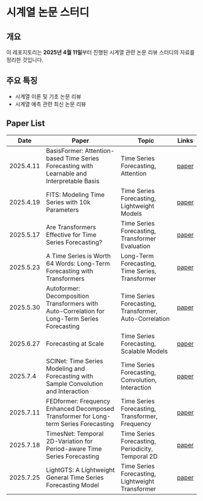 # **시계열 논문 스터디**

## **개요**

이 레포지토리는 **2025년 4월 11일**부터 진행된 시계열 관련 논문 리뷰 스터디의 자료를 정리한 것입니다.

## **주요 특징**

- 시계열 이론 및 기초 논문 리뷰
- 시계열 예측 관련 최신 논문 리뷰

## Paper List

| Date      | Paper                                                                                         | Topic                                                  | Links                                         |
| --------- | --------------------------------------------------------------------------------------------- | ------------------------------------------------------ | --------------------------------------------- |
| 2025.4.11 | BasisFormer: Attention-based Time Series Forecasting with Learnable and Interpretable Basis   | Time Series Forecasting, Attention                     | [paper](https://arxiv.org/abs/2310.20496)     |
| 2025.4.19 | FITS: Modeling Time Series with 10k Parameters                                                | Time Series Forecasting, Lightweight Models            | [paper](https://arxiv.org/abs/2307.03756)     |
| 2025.5.17 | Are Transformers Effective for Time Series Forecasting?                                       | Time Series Forecasting, Transformer Evaluation        | [paper](https://arxiv.org/abs/2205.13504)     |
| 2025.5.23 | A Time Series is Worth 64 Words: Long-Term Forecasting with Transformers                      | Long-Term Forecasting, Time Series, Transformer        | [paper](https://arxiv.org/abs/2211.14730)     |
| 2025.5.30 | Autoformer: Decomposition Transformers with Auto-Correlation for Long-Term Series Forecasting | Time Series Forecasting, Transformer, Auto-Correlation | [paper](https://arxiv.org/abs/2106.13008)     |
| 2025.6.27 | Forecasting at Scale                                                                          | Time Series Forecasting, Scalable Models               | [paper](https://peerj.com/preprints/3190.pdf) |
| 2025.7.4  | SCINet: Time Series Modeling and Forecasting with Sample Convolution and Interaction          | Time Series Forecasting, Convolution, Interaction      | [paper](https://arxiv.org/abs/2106.09305)     |
| 2025.7.11 | FEDformer: Frequency Enhanced Decomposed Transformer for Long-term Series Forecasting         | Time Series Forecasting, Transformer, Frequency        | [paper](https://arxiv.org/abs/2201.12740)     |
| 2025.7.18 | TimesNet: Temporal 2D-Variation for Period-aware Time Series Forecasting                      | Time Series Forecasting, Periodicity, Temporal 2D      | [paper](https://arxiv.org/abs/2210.02186)     |
| 2025.7.25 | LightGTS: A Lightweight General Time Series Forecasting Model                                 | Time Series Forecasting, Lightweight Transformer        | [paper](https://arxiv.org/abs/2506.06005)     |
